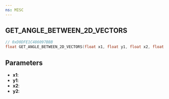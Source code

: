 ```yaml
---
ns: MISC
---
```

## GET_ANGLE_BETWEEN_2D_VECTORS

```c
// 0xD0DFE1C486097BBB
float GET_ANGLE_BETWEEN_2D_VECTORS(float x1, float y1, float x2, float y2);
```

## Parameters
* **x1**:
* **y1**:
* **x2**:
* **y2**:

